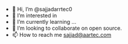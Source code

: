 - 👋 Hi, I’m @sajjadarrtec0
- 👀 I’m interested in 
- 🌱 I’m currently learning ...
- 💞️ I’m looking to collaborate on open source.
- 📫 How to reach me sajjad@aartec.com

<!---
sajjadarrtec0/sajjadarrtec0 is a ✨ special ✨ repository because its `README.md` (this file) appears on your GitHub profile.
You can click the Preview link to take a look at your changes.
--->
